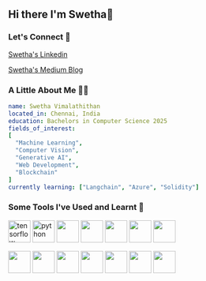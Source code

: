 ## Hi there I'm Swetha👋
### Let's Connect :incoming_envelope:	
<p>
  <a href = "https://www.linkedin.com/in/swetha-vimalathithan-3948b61ab/">Swetha's Linkedin</a>
</p>
<p>
  <a href = "https://medium.com/@vimalathithanswetha">Swetha's Medium Blog</a>
</p>



### A Little About Me :woman_technologist:	
```yaml
name: Swetha Vimalathithan
located_in: Chennai, India
education: Bachelors in Computer Science 2025
fields_of_interest:
[
  "Machine Learning",
  "Computer Vision",
  "Generative AI",
  "Web Development",
  "Blockchain"
]
currently learning: ["Langchain", "Azure", "Solidity"]
```
### Some Tools I've Used and Learnt :mag_right:
<p align="left">
<img src="https://cdn.jsdelivr.net/gh/devicons/devicon@latest/icons/tensorflow/tensorflow-original.svg" alt="tensorflow" width="45" height="45"/>
<img src="https://cdn.jsdelivr.net/gh/devicons/devicon@latest/icons/python/python-original.svg" alt="python" width="45" height="45" />
<img src="https://cdn.jsdelivr.net/gh/devicons/devicon@latest/icons/numpy/numpy-original.svg"  width="45" height="45" />
<img src="https://cdn.jsdelivr.net/gh/devicons/devicon@latest/icons/scikitlearn/scikitlearn-original.svg" width="45" height="45"  />
<img src="https://cdn.jsdelivr.net/gh/devicons/devicon@latest/icons/pandas/pandas-original.svg"  width="45" height="45"  />
<img src="https://cdn.jsdelivr.net/gh/devicons/devicon@latest/icons/django/django-plain-wordmark.svg" width="45" height="45"  />
<img src="https://cdn.jsdelivr.net/gh/devicons/devicon@latest/icons/anaconda/anaconda-original.svg" width="45" height="45"  />
</p>
<p align="left">
<img src="https://cdn.jsdelivr.net/gh/devicons/devicon@latest/icons/azure/azure-original-wordmark.svg" width="45" height="45"  />
<img src="https://cdn.jsdelivr.net/gh/devicons/devicon@latest/icons/cplusplus/cplusplus-original.svg"  width="45" height="45" />
<img src="https://cdn.jsdelivr.net/gh/devicons/devicon@latest/icons/docker/docker-original.svg" width="45" height="45"  />
<img src="https://cdn.jsdelivr.net/gh/devicons/devicon@latest/icons/git/git-original.svg" width="45" height="45"  />
<img src="https://cdn.jsdelivr.net/gh/devicons/devicon@latest/icons/matplotlib/matplotlib-original.svg" width="45" height="45"  />
<img src="https://cdn.jsdelivr.net/gh/devicons/devicon@latest/icons/mysql/mysql-original-wordmark.svg" width="45" height="45"  />
<img src="https://cdn.jsdelivr.net/gh/devicons/devicon@latest/icons/streamlit/streamlit-original.svg" width="45" height="45"  />

</p>
                    
